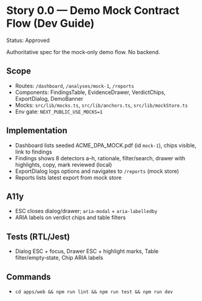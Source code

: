 # Story 0.0 — Demo Mock Contract Flow (Dev Guide)
Status: Approved

Authoritative spec for the mock‑only demo flow. No backend.

## Scope
- Routes: `/dashboard`, `/analyses/mock-1`, `/reports`
- Components: FindingsTable, EvidenceDrawer, VerdictChips, ExportDialog, DemoBanner
- Mocks: `src/lib/mocks.ts`, `src/lib/anchors.ts`, `src/lib/mockStore.ts`
- Env gate: `NEXT_PUBLIC_USE_MOCKS=1`

## Implementation
- Dashboard lists seeded ACME_DPA_MOCK.pdf (id `mock-1`), chips visible, link to findings
- Findings shows 8 detectors a–h, rationale, filter/search, drawer with highlights, copy, mark reviewed (local)
- ExportDialog logs options and navigates to `/reports` (mock store)
- Reports lists latest export from mock store

## A11y
- ESC closes dialog/drawer; `aria-modal` + `aria-labelledby`
- ARIA labels on verdict chips and table filters

## Tests (RTL/Jest)
- Dialog ESC + focus, Drawer ESC + highlight marks, Table filter/empty‑state, Chip ARIA labels

## Commands
- `cd apps/web && npm run lint && npm run test && npm run dev`
